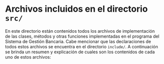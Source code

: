 # Archivos incluidos en el directorio `src/`

En este directorio están contenidos todos los archivos de implementación de las clases, métodos y otras funciones implementadas en el programa del Sistema de Gestión Bancaria. Cabe mencionar que las declaraciones de todos estos archivos se encuentra en el directorio `include/`. A continuación se brinda un resumen y explicación de cuales son los contenidos de cada uno de estos archivos:

